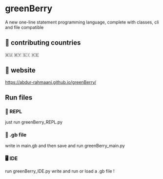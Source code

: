# greenBerry 
A new one-line statement programming language, complete with classes, cli and file compatible

## 🚩 contributing countries
🇲🇺 🇲🇾 🇸🇮 🇰🇪

## 🔗 website
https://abdur-rahmaanj.github.io/greenBerry/

## Run files

### 🔧 REPL 

just run greenBerry_REPL.py

### 📁 .gb file

write in main.gb and then save and run greenBerry_main.py

### 🖥️ IDE

run greenBerry_IDE.py write and run or load a .gb file !

